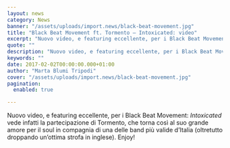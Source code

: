 ```yaml
---
layout: news
category: News
banner: "/assets/uploads/import.news/black-beat-movement.jpg"
title: "Black Beat Movement ft. Tormento – Intoxicated: video"
excerpt: "Nuovo video, e featuring eccellente, per i Black Beat Movement: Intoxicated vede infatti la partecipazione di Tormento, che torna così al suo grande amore per il soul in compagnia di una delle band più valide d’Italia (oltretutto droppando un’ottima strofa in inglese). Enjoy!"
quote: ""
description: "Nuovo video, e featuring eccellente, per i Black Beat Movement: Intoxicated vede infatti la partecipazione di Tormento, che torna così al suo grande amore per il soul in compagnia di una delle band più valide d’Italia (oltretutto droppando un’ottima strofa in inglese). Enjoy!"
keywords: ""
date: 2017-02-02T00:00:00.000+01:00
author: "Marta Blumi Tripodi"
cover: "/assets/uploads/import.news/black-beat-movement.jpg"
pagination:
  enabled: true

---
```


Nuovo video, e featuring eccellente, per i Black Beat Movement: _Intoxicated_ vede infatti la partecipazione di Tormento, che torna così al suo grande amore per il soul in compagnia di una delle band più valide d’Italia (oltretutto droppando un’ottima strofa in inglese). Enjoy!